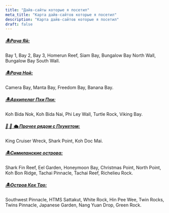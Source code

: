 ```yaml
---
title: "Дайв-сайты которые я посетил"
meta_title: "Карта дайв-сайтов которые я посетил"
description: "Карта дайв-сайтов которые я посетил"
draft: false
---
```


##### [🏝️Рача Яй:](https://www.google.com/maps/d/viewer?mid=1ouGVolaV2-RJxb5CFfh1GM77QRu6EZo&ll=7.603491027203231%2C98.36887960061125&z=15)
Bay 1, Bay 2, Bay 3, Homerun Reef, Siam Bay, Bungalow Bay North Wall, Bungalow Bay South Wall.

##### [🏝️Рача Ной:](https://www.google.com/maps/d/viewer?mid=1ouGVolaV2-RJxb5CFfh1GM77QRu6EZo&ll=7.489416744472929%2C98.32081744936083&z=14)
Camera Bay, Manta Bay, Freedom Bay, Banana Bay.

##### [🏝️Архипелаг Пхи Пхи️:](https://www.google.com/maps/d/viewer?mid=1ouGVolaV2-RJxb5CFfh1GM77QRu6EZo&ll=7.6760196318337925%2C98.77033837148025&z=14)
Koh Bida Nok, Koh Bida Nai, Phi Ley Wall, Turtle Rock, Viking Bay.

##### [🦈 🤿 🛳️ Прочее рядом с Пхукетом:](https://www.google.com/maps/d/viewer?mid=1ouGVolaV2-RJxb5CFfh1GM77QRu6EZo&ll=7.784551331317025%2C98.58718051278754&z=13)
King Cruiser Wreck, Shark Point, Koh Doc Mai.

##### [🏝Симиланские острова:](https://www.google.com/maps/d/u/0/viewer?mid=1ouGVolaV2-RJxb5CFfh1GM77QRu6EZo&ll=8.880722302181892%2C97.97832576162062&z=10)
Shark Fin Reef, Eel Garden, Honeymoon Bay, Christmas Point, North Point, Koh Bon Ridge, Tachai Pinnacle, Tachai Reef, Richelieu Rock.

##### [🏝Остров Кох Тао:](https://www.google.com/maps/d/viewer?mid=1ouGVolaV2-RJxb5CFfh1GM77QRu6EZo&ll=10.064561556374397%2C99.82568724548506&z=13)
Southwest Pinnacle, HTMS Sattakut, White Rock, Hin Pee Wee, Twin Rocks, Twins Pinnacle, Japanese Garden, Nang Yuan Drop, Green Rock.

